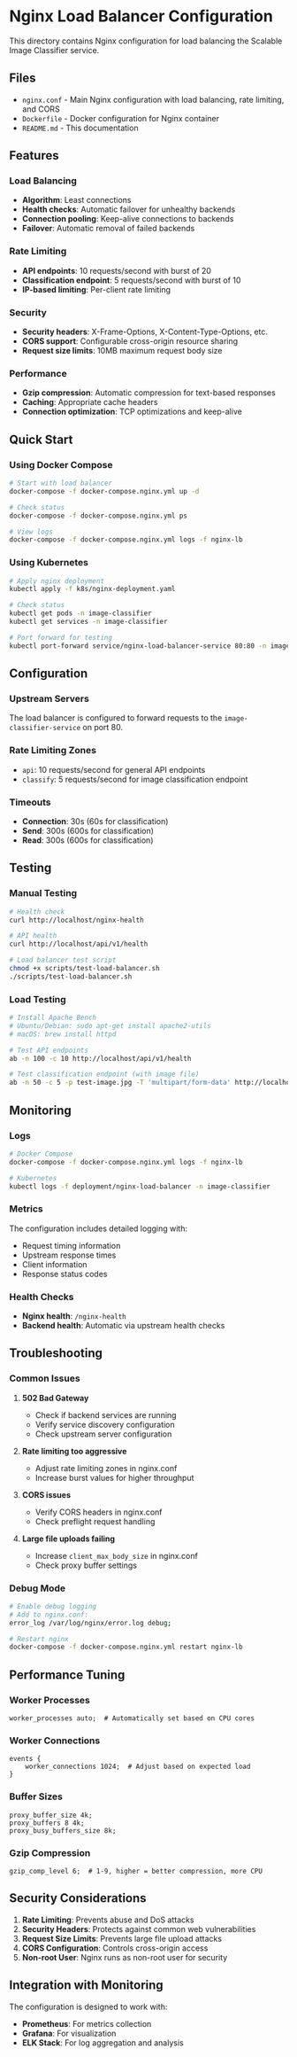 # Nginx Load Balancer Configuration

This directory contains Nginx configuration for load balancing the Scalable Image Classifier service.

## Files

- `nginx.conf` - Main Nginx configuration with load balancing, rate limiting, and CORS
- `Dockerfile` - Docker configuration for Nginx container
- `README.md` - This documentation

## Features

### Load Balancing
- **Algorithm**: Least connections
- **Health checks**: Automatic failover for unhealthy backends
- **Connection pooling**: Keep-alive connections to backends
- **Failover**: Automatic removal of failed backends

### Rate Limiting
- **API endpoints**: 10 requests/second with burst of 20
- **Classification endpoint**: 5 requests/second with burst of 10
- **IP-based limiting**: Per-client rate limiting

### Security
- **Security headers**: X-Frame-Options, X-Content-Type-Options, etc.
- **CORS support**: Configurable cross-origin resource sharing
- **Request size limits**: 10MB maximum request body size

### Performance
- **Gzip compression**: Automatic compression for text-based responses
- **Caching**: Appropriate cache headers
- **Connection optimization**: TCP optimizations and keep-alive

## Quick Start

### Using Docker Compose
```bash
# Start with load balancer
docker-compose -f docker-compose.nginx.yml up -d

# Check status
docker-compose -f docker-compose.nginx.yml ps

# View logs
docker-compose -f docker-compose.nginx.yml logs -f nginx-lb
```

### Using Kubernetes
```bash
# Apply nginx deployment
kubectl apply -f k8s/nginx-deployment.yaml

# Check status
kubectl get pods -n image-classifier
kubectl get services -n image-classifier

# Port forward for testing
kubectl port-forward service/nginx-load-balancer-service 80:80 -n image-classifier
```

## Configuration

### Upstream Servers
The load balancer is configured to forward requests to the `image-classifier-service` on port 80.

### Rate Limiting Zones
- `api`: 10 requests/second for general API endpoints
- `classify`: 5 requests/second for image classification endpoint

### Timeouts
- **Connection**: 30s (60s for classification)
- **Send**: 300s (600s for classification)
- **Read**: 300s (600s for classification)

## Testing

### Manual Testing
```bash
# Health check
curl http://localhost/nginx-health

# API health
curl http://localhost/api/v1/health

# Load balancer test script
chmod +x scripts/test-load-balancer.sh
./scripts/test-load-balancer.sh
```

### Load Testing
```bash
# Install Apache Bench
# Ubuntu/Debian: sudo apt-get install apache2-utils
# macOS: brew install httpd

# Test API endpoints
ab -n 100 -c 10 http://localhost/api/v1/health

# Test classification endpoint (with image file)
ab -n 50 -c 5 -p test-image.jpg -T 'multipart/form-data' http://localhost/api/v1/classify
```

## Monitoring

### Logs
```bash
# Docker Compose
docker-compose -f docker-compose.nginx.yml logs -f nginx-lb

# Kubernetes
kubectl logs -f deployment/nginx-load-balancer -n image-classifier
```

### Metrics
The configuration includes detailed logging with:
- Request timing information
- Upstream response times
- Client information
- Response status codes

### Health Checks
- **Nginx health**: `/nginx-health`
- **Backend health**: Automatic via upstream health checks

## Troubleshooting

### Common Issues

1. **502 Bad Gateway**
   - Check if backend services are running
   - Verify service discovery configuration
   - Check upstream server configuration

2. **Rate limiting too aggressive**
   - Adjust rate limiting zones in nginx.conf
   - Increase burst values for higher throughput

3. **CORS issues**
   - Verify CORS headers in nginx.conf
   - Check preflight request handling

4. **Large file uploads failing**
   - Increase `client_max_body_size` in nginx.conf
   - Check proxy buffer settings

### Debug Mode
```bash
# Enable debug logging
# Add to nginx.conf:
error_log /var/log/nginx/error.log debug;

# Restart nginx
docker-compose -f docker-compose.nginx.yml restart nginx-lb
```

## Performance Tuning

### Worker Processes
```nginx
worker_processes auto;  # Automatically set based on CPU cores
```

### Worker Connections
```nginx
events {
    worker_connections 1024;  # Adjust based on expected load
}
```

### Buffer Sizes
```nginx
proxy_buffer_size 4k;
proxy_buffers 8 4k;
proxy_busy_buffers_size 8k;
```

### Gzip Compression
```nginx
gzip_comp_level 6;  # 1-9, higher = better compression, more CPU
```

## Security Considerations

1. **Rate Limiting**: Prevents abuse and DoS attacks
2. **Security Headers**: Protects against common web vulnerabilities
3. **Request Size Limits**: Prevents large file upload attacks
4. **CORS Configuration**: Controls cross-origin access
5. **Non-root User**: Nginx runs as non-root user for security

## Integration with Monitoring

The configuration is designed to work with:
- **Prometheus**: For metrics collection
- **Grafana**: For visualization
- **ELK Stack**: For log aggregation and analysis
